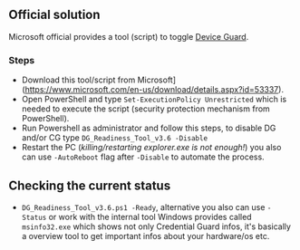 ## Official solution

Microsoft official provides a tool (script) to toggle [Device Guard](https://docs.microsoft.com/en-us/windows-hardware/design/device-experiences/oem-device-guard).


### Steps
* Download this tool/script from Microsoft](https://www.microsoft.com/en-us/download/details.aspx?id=53337).
* Open PowerShell and type `Set-ExecutionPolicy Unrestricted` which is needed to execute the script (security protection mechanism from PowerShell).
* Run Powershell as administrator and follow this steps, to disable DG and/or CG type `DG_Readiness_Tool_v3.6 -Disable`
* Restart the PC (_killing/restarting explorer.exe is not enough!_) you also can use `-AutoReboot` flag after `-Disable` to automate the process.


## Checking the current status

* `DG_Readiness_Tool_v3.6.ps1 -Ready`, alternative you also can use `-Status` or work with the internal tool Windows provides called `msinfo32.exe` which shows not only Credential Guard infos, it's basically a overview tool to get important infos about your hardware/os etc.
